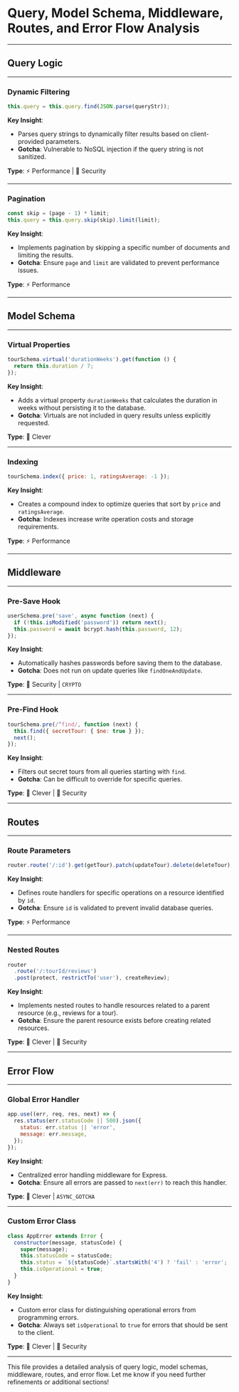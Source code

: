 # Query, Model Schema, Middleware, Routes, and Error Flow Analysis

---

## Query Logic

---

### Dynamic Filtering

```javascript
this.query = this.query.find(JSON.parse(queryStr));
```

**Key Insight**:

- Parses query strings to dynamically filter results based on client-provided parameters.
- **Gotcha**: Vulnerable to NoSQL injection if the query string is not sanitized.

**Type**: ⚡ Performance | 🔐 Security

---

### Pagination

```javascript
const skip = (page - 1) * limit;
this.query = this.query.skip(skip).limit(limit);
```

**Key Insight**:

- Implements pagination by skipping a specific number of documents and limiting the results.
- **Gotcha**: Ensure `page` and `limit` are validated to prevent performance issues.

**Type**: ⚡ Performance

---

## Model Schema

---

### Virtual Properties

```javascript
tourSchema.virtual('durationWeeks').get(function () {
  return this.duration / 7;
});
```

**Key Insight**:

- Adds a virtual property `durationWeeks` that calculates the duration in weeks without persisting it to the database.
- **Gotcha**: Virtuals are not included in query results unless explicitly requested.

**Type**: 🧠 Clever

---

### Indexing

```javascript
tourSchema.index({ price: 1, ratingsAverage: -1 });
```

**Key Insight**:

- Creates a compound index to optimize queries that sort by `price` and `ratingsAverage`.
- **Gotcha**: Indexes increase write operation costs and storage requirements.

**Type**: ⚡ Performance

---

## Middleware

---

### Pre-Save Hook

```javascript
userSchema.pre('save', async function (next) {
  if (!this.isModified('password')) return next();
  this.password = await bcrypt.hash(this.password, 12);
});
```

**Key Insight**:

- Automatically hashes passwords before saving them to the database.
- **Gotcha**: Does not run on update queries like `findOneAndUpdate`.

**Type**: 🔐 Security | `CRYPTO`

---

### Pre-Find Hook

```javascript
tourSchema.pre(/^find/, function (next) {
  this.find({ secretTour: { $ne: true } });
  next();
});
```

**Key Insight**:

- Filters out secret tours from all queries starting with `find`.
- **Gotcha**: Can be difficult to override for specific queries.

**Type**: 🧠 Clever | 🔐 Security

---

## Routes

---

### Route Parameters

```javascript
router.route('/:id').get(getTour).patch(updateTour).delete(deleteTour);
```

**Key Insight**:

- Defines route handlers for specific operations on a resource identified by `id`.
- **Gotcha**: Ensure `id` is validated to prevent invalid database queries.

**Type**: ⚡ Performance

---

### Nested Routes

```javascript
router
  .route('/:tourId/reviews')
  .post(protect, restrictTo('user'), createReview);
```

**Key Insight**:

- Implements nested routes to handle resources related to a parent resource (e.g., reviews for a tour).
- **Gotcha**: Ensure the parent resource exists before creating related resources.

**Type**: 🧠 Clever | 🔐 Security

---

## Error Flow

---

### Global Error Handler

```javascript
app.use((err, req, res, next) => {
  res.status(err.statusCode || 500).json({
    status: err.status || 'error',
    message: err.message,
  });
});
```

**Key Insight**:

- Centralized error handling middleware for Express.
- **Gotcha**: Ensure all errors are passed to `next(err)` to reach this handler.

**Type**: 🧠 Clever | `ASYNC_GOTCHA`

---

### Custom Error Class

```javascript
class AppError extends Error {
  constructor(message, statusCode) {
    super(message);
    this.statusCode = statusCode;
    this.status = `${statusCode}`.startsWith('4') ? 'fail' : 'error';
    this.isOperational = true;
  }
}
```

**Key Insight**:

- Custom error class for distinguishing operational errors from programming errors.
- **Gotcha**: Always set `isOperational` to `true` for errors that should be sent to the client.

**Type**: 🧠 Clever | 🔐 Security

---

This file provides a detailed analysis of query logic, model schemas, middleware, routes, and error flow. Let me know if you need further refinements or additional sections!
